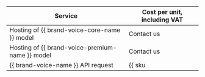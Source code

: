 | Service | Cost per unit, including VAT |
| ----- | ----- |
| Hosting of {{ brand-voice-core-name }} model | Contact us |
| Hosting of {{ brand-voice-premium-name }} model | Contact us |
| {{ brand-voice-name }} API request | {{ sku|RUB|ai.speech.tts.dialogue_platform|string }} |
